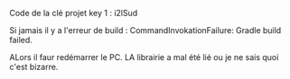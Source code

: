 Code de la clé projet key 1 : i2lSud

Si jamais il y a l'erreur de build : 
CommandInvokationFailure: Gradle build failed.

ALors il faur redémarrer le PC. LA librairie a mal été lié ou je ne sais quoi c'est bizarre.